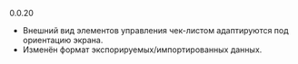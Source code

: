 0.0.20
* Внешний вид элементов управления чек-листом адаптируются под ориентацию экрана.
* Изменён формат экспорируемых/импортированных данных.

